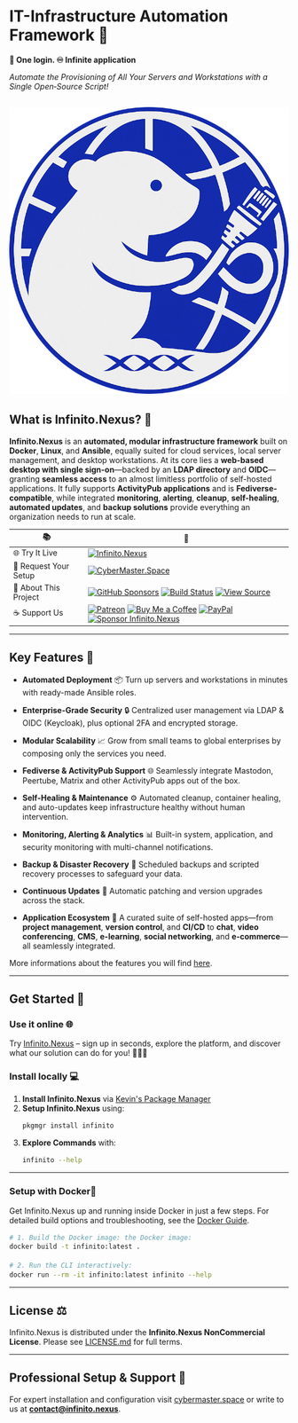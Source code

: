 # IT-Infrastructure Automation Framework 🚀

**🔐 One login. ♾️ Infinite application** 

*Automate the Provisioning of All Your Servers and Workstations with a Single Open‑Source Script!*

![Infinito.Nexus Logo](assets/img/logo.png)
---

## What is Infinito.Nexus? 📌

**Infinito.Nexus** is an **automated, modular infrastructure framework** built on **Docker**, **Linux**, and **Ansible**, equally suited for cloud services, local server management, and desktop workstations. At its core lies a **web-based desktop with single sign-on**—backed by an **LDAP directory** and **OIDC**—granting **seamless access** to an almost limitless portfolio of self-hosted applications. It fully supports **ActivityPub applications** and is **Fediverse-compatible**, while integrated **monitoring**, **alerting**, **cleanup**, **self-healing**, **automated updates**, and **backup solutions** provide everything an organization needs to run at scale.

| 📚 | 🔗 |
|---|---|
| 🌐 Try It Live | [![Infinito.Nexus](https://img.shields.io/badge/Infinito.Nexus-%2ECloud-000000?labelColor=004B8D&style=flat&borderRadius=8)](https://infinito.nexus) |
| 🔧 Request Your Setup       | [![CyberMaster.Space](https://img.shields.io/badge/CyberMaster-%2ESpace-000000?labelColor=004B8D&style=flat&borderRadius=8)](https://cybermaster.space) |
| 📖 About This Project  | [![GitHub Sponsors](https://img.shields.io/badge/Sponsor-GitHub%20Sponsors-blue?logo=github)](https://github.com/sponsors/kevinveenbirkenbach) [![Build Status](https://github.com/kevinveenbirkenbach/infinito-nexus/actions/workflows/test-cli.yml/badge.svg?branch=master)](https://github.com/kevinveenbirkenbach/infinito-nexus/actions/workflows/test-cli.yml?query=branch%3Amaster) [![View Source](https://img.shields.io/badge/View_Source-Repository-000000?logo=github&labelColor=004B8D&style=flat&borderRadius=8)](https://github.com/kevinveenbirkenbach/infinito-nexus) |
| ☕️ Support Us               |  [![Patreon](https://img.shields.io/badge/Support-Patreon-orange?logo=patreon)](https://www.patreon.com/c/kevinveenbirkenbach) [![Buy Me a Coffee](https://img.shields.io/badge/Buy%20me%20a%20Coffee-Funding-yellow?logo=buymeacoffee)](https://buymeacoffee.com/kevinveenbirkenbach) [![PayPal](https://img.shields.io/badge/Donate-PayPal-blue?logo=paypal)](https://s.veen.world/paypaldonate) [![Sponsor Infinito.Nexus](https://img.shields.io/badge/Donate–Infinito.Nexus-000000?style=flat&labelColor=004B8D&logo=github-sponsors&logoColor=white&borderRadius=8)](https://github.com/sponsors/kevinveenbirkenbach) |

---

## Key Features 🎯

* **Automated Deployment** 📦
  Turn up servers and workstations in minutes with ready-made Ansible roles.

* **Enterprise-Grade Security** 🔒
  Centralized user management via LDAP & OIDC (Keycloak), plus optional 2FA and encrypted storage.

* **Modular Scalability** 📈
  Grow from small teams to global enterprises by composing only the services you need.

* **Fediverse & ActivityPub Support** 🌐
  Seamlessly integrate Mastodon, Peertube, Matrix and other ActivityPub apps out of the box.

* **Self-Healing & Maintenance** ⚙️
  Automated cleanup, container healing, and auto-updates keep infrastructure healthy without human intervention.

* **Monitoring, Alerting & Analytics** 📊
  Built-in system, application, and security monitoring with multi-channel notifications.

* **Backup & Disaster Recovery** 💾
  Scheduled backups and scripted recovery processes to safeguard your data.

* **Continuous Updates** 🔄
  Automatic patching and version upgrades across the stack.

* **Application Ecosystem** 🚀
  A curated suite of self-hosted apps—from **project management**, **version control**, and **CI/CD** to **chat**, **video conferencing**, **CMS**, **e-learning**, **social networking**, and **e-commerce**—all seamlessly integrated.

More informations about the features you will find [here](docs/overview/Features.md).

---

## Get Started 🚀

### Use it online 🌐 

Try [Infinito.Nexus](https://infinito.nexus) – sign up in seconds, explore the platform, and discover what our solution can do for you! 🚀🔧✨

### Install locally 💻
1. **Install Infinito.Nexus** via [Kevin's Package Manager](https://github.com/kevinveenbirkenbach/package-manager)
2. **Setup Infinito.Nexus** using:
   ```sh
   pkgmgr install infinito
   ```
3. **Explore Commands** with:
   ```sh
   infinito --help
   ```
---

### Setup with Docker🚢

Get Infinito.Nexus up and running inside Docker in just a few steps. For detailed build options and troubleshooting, see the [Docker Guide](docs/Docker.md).

```bash
# 1. Build the Docker image: the Docker image:
docker build -t infinito:latest .

# 2. Run the CLI interactively:
docker run --rm -it infinito:latest infinito --help
```

---

## License ⚖️

Infinito.Nexus is distributed under the **Infinito.Nexus NonCommercial License**. Please see [LICENSE.md](LICENSE.md) for full terms.

---

## Professional Setup & Support 💼

For expert installation and configuration visit [cybermaster.space](https://cybermaster.space/) or write to us at **[contact@infinito.nexus](mailto:contact@infinito.nexus)**.
